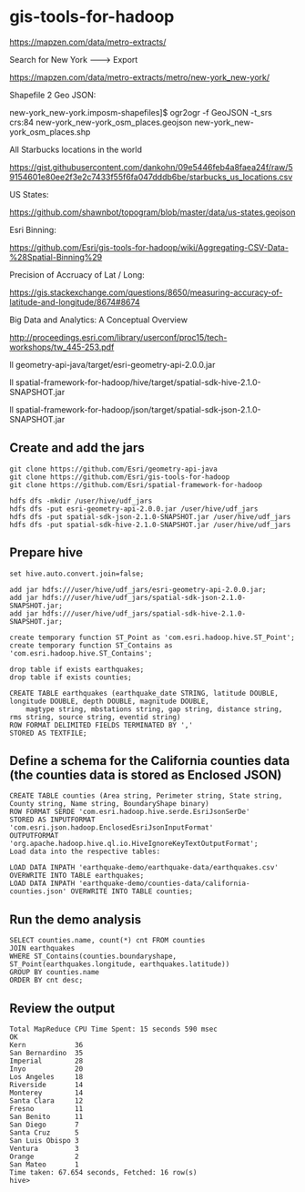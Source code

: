 # gis-tools-for-hadoop

https://mapzen.com/data/metro-extracts/

Search for New York ---> Export

https://mapzen.com/data/metro-extracts/metro/new-york_new-york/

Shapefile 2 Geo JSON:

new-york_new-york.imposm-shapefiles]$ ogr2ogr -f GeoJSON -t_srs crs:84 new-york_new-york_osm_places.geojson new-york_new-york_osm_places.shp

All Starbucks locations in the world

https://gist.githubusercontent.com/dankohn/09e5446feb4a8faea24f/raw/59154601e80ee2f3e2c7433f55f6fa047dddb6be/starbucks_us_locations.csv

US States:

https://github.com/shawnbot/topogram/blob/master/data/us-states.geojson

Esri Binning:

https://github.com/Esri/gis-tools-for-hadoop/wiki/Aggregating-CSV-Data-%28Spatial-Binning%29

Precision of Accruacy of Lat / Long:

https://gis.stackexchange.com/questions/8650/measuring-accuracy-of-latitude-and-longitude/8674#8674

Big Data and Analytics: A Conceptual Overview

http://proceedings.esri.com/library/userconf/proc15/tech-workshops/tw_445-253.pdf

ll geometry-api-java/target/esri-geometry-api-2.0.0.jar

ll spatial-framework-for-hadoop/hive/target/spatial-sdk-hive-2.1.0-SNAPSHOT.jar

ll spatial-framework-for-hadoop/json/target/spatial-sdk-json-2.1.0-SNAPSHOT.jar

## Create and add the jars

```
git clone https://github.com/Esri/geometry-api-java
git clone https://github.com/Esri/gis-tools-for-hadoop
git clone https://github.com/Esri/spatial-framework-for-hadoop

hdfs dfs -mkdir /user/hive/udf_jars
hdfs dfs -put esri-geometry-api-2.0.0.jar /user/hive/udf_jars
hdfs dfs -put spatial-sdk-json-2.1.0-SNAPSHOT.jar /user/hive/udf_jars
hdfs dfs -put spatial-sdk-hive-2.1.0-SNAPSHOT.jar /user/hive/udf_jars
```
## Prepare hive

```
set hive.auto.convert.join=false;

add jar hdfs:///user/hive/udf_jars/esri-geometry-api-2.0.0.jar;
add jar hdfs:///user/hive/udf_jars/spatial-sdk-json-2.1.0-SNAPSHOT.jar;
add jar hdfs:///user/hive/udf_jars/spatial-sdk-hive-2.1.0-SNAPSHOT.jar;

create temporary function ST_Point as 'com.esri.hadoop.hive.ST_Point';
create temporary function ST_Contains as 'com.esri.hadoop.hive.ST_Contains';

drop table if exists earthquakes;
drop table if exists counties;

CREATE TABLE earthquakes (earthquake_date STRING, latitude DOUBLE, longitude DOUBLE, depth DOUBLE, magnitude DOUBLE,
    magtype string, mbstations string, gap string, distance string, rms string, source string, eventid string)
ROW FORMAT DELIMITED FIELDS TERMINATED BY ','
STORED AS TEXTFILE;
```

## Define a schema for the California counties data (the counties data is stored as Enclosed JSON)

```
CREATE TABLE counties (Area string, Perimeter string, State string, County string, Name string, BoundaryShape binary)         
ROW FORMAT SERDE 'com.esri.hadoop.hive.serde.EsriJsonSerDe'
STORED AS INPUTFORMAT 'com.esri.json.hadoop.EnclosedEsriJsonInputFormat'
OUTPUTFORMAT 'org.apache.hadoop.hive.ql.io.HiveIgnoreKeyTextOutputFormat';
Load data into the respective tables:

LOAD DATA INPATH 'earthquake-demo/earthquake-data/earthquakes.csv' OVERWRITE INTO TABLE earthquakes;
LOAD DATA INPATH 'earthquake-demo/counties-data/california-counties.json' OVERWRITE INTO TABLE counties;
```

## Run the demo analysis

```
SELECT counties.name, count(*) cnt FROM counties
JOIN earthquakes
WHERE ST_Contains(counties.boundaryshape, ST_Point(earthquakes.longitude, earthquakes.latitude))
GROUP BY counties.name
ORDER BY cnt desc;
```

## Review the output

```
Total MapReduce CPU Time Spent: 15 seconds 590 msec
OK
Kern            36
San Bernardino  35
Imperial        28
Inyo            20
Los Angeles     18
Riverside       14
Monterey        14
Santa Clara     12
Fresno          11
San Benito      11
San Diego       7
Santa Cruz      5
San Luis Obispo 3
Ventura         3
Orange          2
San Mateo       1
Time taken: 67.654 seconds, Fetched: 16 row(s)
hive>
```
